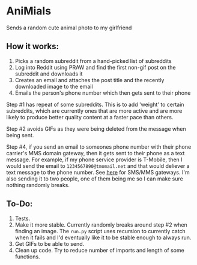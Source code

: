 # AniMials
Sends a random cute animal photo to my girlfriend


## How it works:

  1. Picks a random subreddit from a hand-picked list of subreddits
  2. Log into Reddit using PRAW and find the first non-gif post on the subreddit and downloads it
  3. Creates an email and attaches the post title and the recently downloaded image to the email
  4. Emails the person's phone number which then gets sent to their phone
  
 Step #1 has repeat of some subreddits. This is to add 'weight' to certain subreddits, which are currently ones that are more active and 
 are more likely to produce better quality content at a faster pace than others. 
  
 Step #2 avoids GIFs as they were being deleted from the message when being sent. 
  
 Step #4, if you send an email to someones phone number with their phone carrier's MMS domain gateway, then it gets sent to their phone as a
 text message. For example, if my phone service provider is T-Mobile, then I would send the email to `1234567890@tmomail.net` and that would
 deliever a text message to the phone number. See [here](https://en.wikipedia.org/wiki/SMS_gateway) for SMS/MMS gateways. I'm also sending it to two people, one of them being me so I can make sure nothing randomly breaks.
 
 
 ## To-Do:
  1. Tests.
  2. Make it more stable. Currently randomly breaks around step #2 when finding an image. The `run.py` script uses recursion to currently catch when it fails and I'd eventually like it to be stable enough to always run.
  3. Get GIFs to be able to send.
  4. Clean up code. Try to reduce number of imports and length of some functions.
